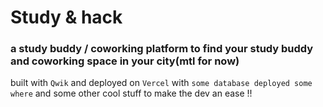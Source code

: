 # Study & hack
### a study buddy  / coworking platform  to find your study buddy and coworking space in your city(mtl for now)
 built with ```Qwik``` and deployed on ```Vercel``` with ```some database deployed some where```
 and some other cool stuff  to make the dev an ease !!
